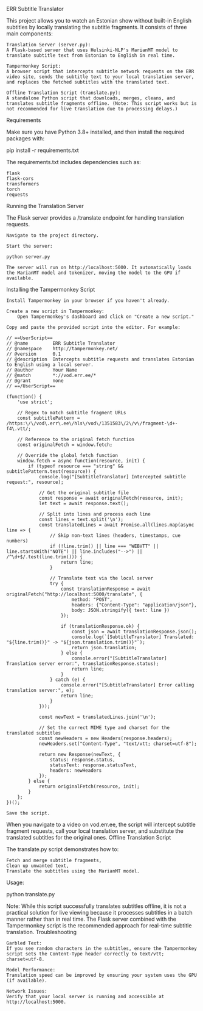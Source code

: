 ERR Subtitle Translator

This project allows you to watch an Estonian show without built-in English subtitles by locally translating the subtitle fragments. It consists of three main components:

    Translation Server (server.py):
    A Flask-based server that uses Helsinki-NLP's MarianMT model to translate subtitle text from Estonian to English in real time.

    Tampermonkey Script:
    A browser script that intercepts subtitle network requests on the ERR video site, sends the subtitle text to your local translation server, and replaces the fetched subtitles with the translated text.

    Offline Translation Script (translate.py):
    A standalone Python script that downloads, merges, cleans, and translates subtitle fragments offline. (Note: This script works but is not recommended for live translation due to processing delays.)

Requirements

Make sure you have Python 3.8+ installed, and then install the required packages with:

pip install -r requirements.txt

The requirements.txt includes dependencies such as:

    flask
    flask-cors
    transformers
    torch
    requests

Running the Translation Server

The Flask server provides a /translate endpoint for handling translation requests.

    Navigate to the project directory.

    Start the server:

    python server.py

    The server will run on http://localhost:5000. It automatically loads the MarianMT model and tokenizer, moving the model to the GPU if available.

Installing the Tampermonkey Script

    Install Tampermonkey in your browser if you haven't already.

    Create a new script in Tampermonkey:
        Open Tampermonkey's dashboard and click on "Create a new script."

    Copy and paste the provided script into the editor. For example:

    // ==UserScript==
    // @name         ERR Subtitle Translator
    // @namespace    http://tampermonkey.net/
    // @version      0.1
    // @description  Intercepts subtitle requests and translates Estonian to English using a local server.
    // @author       Your Name
    // @match        *://vod.err.ee/*
    // @grant        none
    // ==/UserScript==

    (function() {
        'use strict';

        // Regex to match subtitle fragment URLs
        const subtitlePattern = /https:\/\/vod\.err\.ee\/hls\/vod\/1351583\/2\/v\/fragment-\d+-f4\.vtt/;

        // Reference to the original fetch function
        const originalFetch = window.fetch;
        
        // Override the global fetch function
        window.fetch = async function(resource, init) {
            if (typeof resource === "string" && subtitlePattern.test(resource)) {
                console.log("[SubtitleTranslator] Intercepted subtitle request:", resource);
                
                // Get the original subtitle file
                const response = await originalFetch(resource, init);
                let text = await response.text();
                
                // Split into lines and process each line
                const lines = text.split('\n');
                const translatedLines = await Promise.all(lines.map(async line => {
                    // Skip non-text lines (headers, timestamps, cue numbers)
                    if (!line.trim() || line === "WEBVTT" || line.startsWith("NOTE") || line.includes("-->") || /^\d+$/.test(line.trim())) {
                        return line;
                    }
                    
                    // Translate text via the local server
                    try {
                        const translationResponse = await originalFetch("http://localhost:5000/translate", {
                            method: "POST",
                            headers: {"Content-Type": "application/json"},
                            body: JSON.stringify({ text: line })
                        });
                        
                        if (translationResponse.ok) {
                            const json = await translationResponse.json();
                            console.log(`[SubtitleTranslator] Translated: "${line.trim()}" -> "${json.translation.trim()}"`);
                            return json.translation;
                        } else {
                            console.error("[SubtitleTranslator] Translation server error:", translationResponse.status);
                            return line;
                        }
                    } catch (e) {
                        console.error("[SubtitleTranslator] Error calling translation server:", e);
                        return line;
                    }
                }));
                
                const newText = translatedLines.join('\n');
                
                // Set the correct MIME type and charset for the translated subtitles
                const newHeaders = new Headers(response.headers);
                newHeaders.set("Content-Type", "text/vtt; charset=utf-8");
                
                return new Response(newText, {
                    status: response.status,
                    statusText: response.statusText,
                    headers: newHeaders
                });
            } else {
                return originalFetch(resource, init);
            }
        };
    })();

    Save the script.

When you navigate to a video on vod.err.ee, the script will intercept subtitle fragment requests, call your local translation server, and substitute the translated subtitles for the original ones.
Offline Translation Script

The translate.py script demonstrates how to:

    Fetch and merge subtitle fragments,
    Clean up unwanted text,
    Translate the subtitles using the MarianMT model.

Usage:

python translate.py

Note: While this script successfully translates subtitles offline, it is not a practical solution for live viewing because it processes subtitles in a batch manner rather than in real time. The Flask server combined with the Tampermonkey script is the recommended approach for real-time subtitle translation.
Troubleshooting

    Garbled Text:
    If you see random characters in the subtitles, ensure the Tampermonkey script sets the Content-Type header correctly to text/vtt; charset=utf-8.

    Model Performance:
    Translation speed can be improved by ensuring your system uses the GPU (if available).

    Network Issues:
    Verify that your local server is running and accessible at http://localhost:5000.